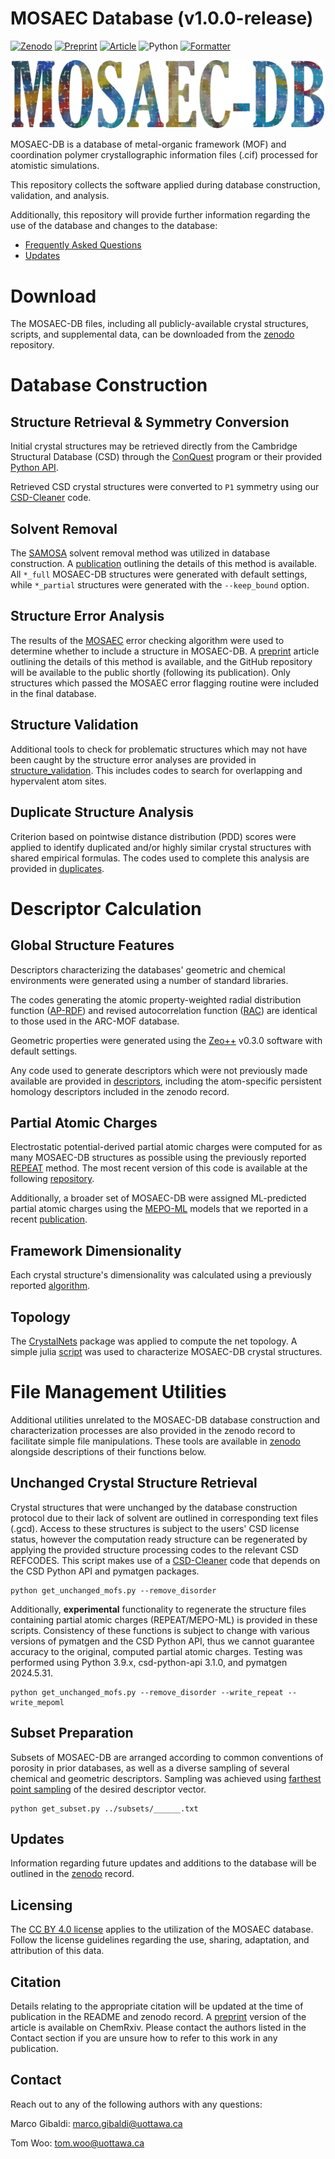 #  MOSAEC Database (v1.0.0-release)

[![Zenodo](https://flat.badgen.net/static/Zenodo/10.5281%2Fzenodo.14025238/red/)](https://doi.org/10.5281/zenodo.14025238)
[![Preprint](https://flat.badgen.net/static/Preprint/10.26434%2Fchemrxiv-2024-zmq13/nblue/)](https://doi.org/10.26434/chemrxiv-2024-zmq13)
[![Article](https://flat.badgen.net/static/Article/10.1039%2Fd4sc07438f/nblue/)](https://doi.org/10.1039/d4sc07438f)
![Python](https://flat.badgen.net/static/Python/3.9%20|%203.11/green/)
[![Formatter](https://flat.badgen.net/static/Code%20Format/black/black)](https://black.readthedocs.io/en/stable/)

<p align="center">
    <img src="./misc/logo.png" alt="mosaecdb" width="500">
</p>

MOSAEC-DB is a database of metal-organic framework (MOF) and coordination polymer crystallographic information files (.cif) processed for atomistic simulations. 

This repository collects the software applied during database construction, validation, and analysis.

Additionally, this repository will provide further information regarding the use of the database and changes to the database: 
- [Frequently Asked Questions](FAQ.md)
- [Updates](CHANGELOG.md)

# Download
The MOSAEC-DB files, including all publicly-available crystal structures, scripts, and supplemental data, can be downloaded from the [zenodo](https://doi.org/10.5281/zenodo.14025238) repository.

# Database Construction

## Structure Retrieval & Symmetry Conversion

Initial crystal structures may be retrieved directly from the Cambridge Structural Database (CSD) through the [ConQuest](https://www.ccdc.cam.ac.uk/solutions/software/conquest/) program or their provided [Python API](https://www.ccdc.cam.ac.uk/solutions/csd-core/components/csd-python-api/).

Retrieved CSD crystal structures were converted to `P1` symmetry using our [CSD-Cleaner](https://github.com/uowoolab/CSD-cleaner) code.

## Solvent Removal

The [SAMOSA](https://github.com/uowoolab/SAMOSA) solvent removal method was utilized in database construction.  A [publication](https://doi.org/10.1021/acs.jcim.4c01897) outlining the details of this method is available. All `*_full` MOSAEC-DB structures were generated with default settings, while `*_partial` structures were generated with the `--keep_bound` option.

## Structure Error Analysis

The results of the [MOSAEC](https://github.com/uowoolab/MOSAEC) error checking algorithm were used to determine whether to include a structure in MOSAEC-DB. A [preprint](https://doi.org/10.26434/chemrxiv-2024-ftsv3) article outlining the details of this method is available, and the GitHub repository will be available to the public shortly (following its publication). Only structures which passed the MOSAEC error flagging routine were included in the final database.

## Structure Validation

Additional tools to check for problematic structures which may not have been caught by the structure error analyses are provided in [structure_validation](structure_validation/). This includes codes to search for overlapping and hypervalent atom sites.

## Duplicate Structure Analysis

Criterion based on pointwise distance distribution (PDD) scores were applied to identify duplicated and/or highly similar crystal structures with shared empirical formulas. The codes used to complete this analysis are provided in [duplicates](duplicates/).

# Descriptor Calculation

## Global Structure Features

Descriptors characterizing the databases' geometric and chemical environments were generated using a number of standard libraries. 

The codes generating the atomic property-weighted radial distribution function ([AP-RDF](https://github.com/uowoolab/MOF-Descriptor-Codes/tree/main/AP-RDFs)) and revised autocorrelation function ([RAC](https://github.com/uowoolab/MOF-Descriptor-Codes/tree/main/RACs)) are identical to those used in the ARC-MOF database.

Geometric properties were generated using the [Zeo++](http://www.zeoplusplus.org/) v0.3.0 software with default settings.

Any code used to generate descriptors which were not previously made available are provided in [descriptors](descriptors/), including the atom-specific persistent homology descriptors included in the zenodo record.

## Partial Atomic Charges

Electrostatic potential-derived partial atomic charges were computed for as many MOSAEC-DB structures as possible using the previously reported [REPEAT](https://doi.org/10.1021/ct9003405) method. The most recent version of this code is available at the following [repository](https://github.com/uowoolab/REPEAT).

Additionally, a broader set of MOSAEC-DB were assigned ML-predicted partial atomic charges using the [MEPO-ML](https://github.com/uowoolab/MEPO-ML) models that we reported in a recent [publication](https://doi.org/10.1038/s41524-024-01413-4).

## Framework Dimensionality

Each crystal structure's dimensionality was calculated using a previously reported [algorithm](https://github.com/ccdc-opensource/science-paper-mofs-2020/tree/main).

## Topology

The [CrystalNets](https://github.com/coudertlab/CrystalNets.jl) package was applied to compute the net topology. A simple julia [script](descriptors/runcrystalnet.jl) was used to characterize MOSAEC-DB crystal structures.

# File Management Utilities

Additional utilities unrelated to the MOSAEC-DB database construction and characterization processes are also provided in the zenodo record to facilitate simple file manipulations. These tools are available in [zenodo](zenodo/) alongside descriptions of their functions below.

## Unchanged Crystal Structure Retrieval

Crystal structures that were unchanged by the database construction protocol due to their lack of solvent are outlined in corresponding text files (.gcd). Access to these structures is subject to the users' CSD license status, however the computation ready structure can be regenerated by applying the provided structure processing codes to the relevant CSD REFCODES. This script makes use of a [CSD-Cleaner](https://github.com/uowoolab/CSD-cleaner) code that depends on the CSD Python API and pymatgen packages.

```
python get_unchanged_mofs.py --remove_disorder
```

Additionally, **experimental** functionality to regenerate the structure files containing partial atomic charges (REPEAT/MEPO-ML) is provided in these scripts. Consistency of these functions is subject to change with various versions of pymatgen and the CSD Python API, thus we cannot guarantee accuracy to the original, computed partial atomic charges. Testing was performed using Python 3.9.x, csd-python-api 3.1.0, and pymatgen 2024.5.31.

```
python get_unchanged_mofs.py --remove_disorder --write_repeat --write_mepoml
```

## Subset Preparation

Subsets of MOSAEC-DB are arranged according to common conventions of porosity in prior databases, as well as a diverse sampling of several chemical and geometric descriptors. Sampling was achieved using [farthest point sampling](https://github.com/uowoolab/MOF-Diversity-Analysis/blob/main/farthest_point_sampling.py) of the desired descriptor vector.

```
python get_subset.py ../subsets/______.txt
```

## Updates
Information regarding future updates and additions to the database will be outlined in the [zenodo](https://doi.org/10.5281/zenodo.14025238) record.

## Licensing
The [CC BY 4.0 license](https://creativecommons.org/licenses/by/4.0/) applies to the utilization of the MOSAEC database. Follow the license guidelines regarding the use, sharing, adaptation, and attribution of this data.

## Citation
Details relating to the appropriate citation will be updated at the time of publication in the README and zenodo record. A [preprint](https://doi.org/10.26434/chemrxiv-2024-zmq13) version of the article is available on ChemRxiv. Please contact the authors listed in the Contact section if you are unsure how to refer to this work in any publication.

## Contact
Reach out to any of the following authors with any questions:

Marco Gibaldi: marco.gibaldi@uottawa.ca

Tom Woo: tom.woo@uottawa.ca

